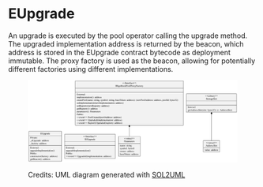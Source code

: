 # EUpgrade

An upgrade is executed by the pool operator calling the upgrade method. The upgraded implementation address is returned by the beacon, which address is stored in the EUpgrade contract bytecode as deployment immutable. The proxy factory is used as the beacon, allowing for potentially different factories using different implementations.&#x20;

<figure><img src="../../../../.gitbook/assets/eupgrade.svg" alt=""><figcaption><p>Credits: UML diagram generated with <a href="https://github.com/naddison36/sol2uml">SOL2UML</a></p></figcaption></figure>
